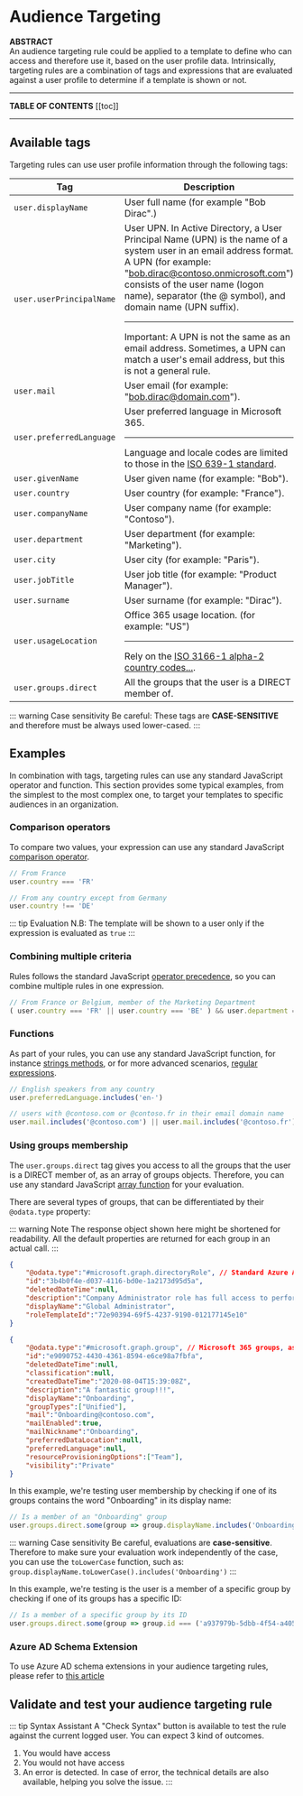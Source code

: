 # Audience Targeting

**ABSTRACT**  
An audience targeting rule could be applied to a template to define who can access and therefore use it, based on the user profile data. Intrinsically, targeting rules are a combination of tags and expressions that are evaluated against a user profile to determine if a template is shown or not.

---

**TABLE OF CONTENTS**
[[toc]]

---

## Available tags
Targeting rules can use user profile information through the following tags:

| Tag | Description |
|-----|-------------|
| `user.displayName` | User full name (for example "Bob Dirac".) |
| `user.userPrincipalName` | User UPN. In Active Directory, a User Principal Name (UPN) is the name of a system user in an email address format. A UPN (for example: "bob.dirac@contoso.onmicrosoft.com") consists of the user name (logon name), separator (the @ symbol), and domain name (UPN suffix). <hr>Important: A UPN is not the same as an email address. Sometimes, a UPN can match a user's email address, but this is not a general rule. | 
| `user.mail` | User email (for example: "bob.dirac@domain.com"). |
| `user.preferredLanguage` | User preferred language in Microsoft 365. <hr>Language and locale codes are limited to those in the [ISO 639-1 standard](https://en.wikipedia.org/wiki/ISO_639-1). |
| `user.givenName` | User given name (for example: "Bob"). |
| `user.country` | User country (for example: "France"). |
| `user.companyName` | User company name (for example: "Contoso"). |
| `user.department` | User department (for example: "Marketing"). |
| `user.city` | User city (for example: "Paris"). |
| `user.jobTitle` | User job title (for example: "Product Manager"). |
| `user.surname` | User surname (for example: "Dirac"). |
| `user.usageLocation` | Office 365 usage location. (for example: "US") <hr>Rely on the [ISO 3166-1 alpha-2 country codes...](https://en.wikipedia.org/wiki/ISO_3166-1_alpha-2). |
| `user.groups.direct` | All the groups that the user is a DIRECT member of. |

::: warning Case sensitivity
Be careful: These tags are **CASE-SENSITIVE** and therefore must be always used lower-cased. 
:::

## Examples
In combination with tags, targeting rules can use any standard JavaScript operator and function. This section provides some typical examples, from the simplest to the most complex one, to target your templates to specific audiences in an organization.

### Comparison operators
To compare two values, your expression can use any standard JavaScript [comparison operator](https://developer.mozilla.org/en-US/docs/Web/JavaScript/Guide/Expressions_and_Operators#comparison_operators).

```javascript
// From France
user.country === 'FR'
```
```javascript
// From any country except from Germany
user.country !== 'DE'
```

::: tip Evaluation
N.B: The template will be shown to a user only if the expression is evaluated as `true`
:::

### Combining multiple criteria
Rules follows the standard JavaScript [operator precedence](https://developer.mozilla.org/en-US/docs/Web/JavaScript/Reference/Operators/Operator_Precedence), so you can combine multiple rules in one expression.

```javascript
// From France or Belgium, member of the Marketing Department
( user.country === 'FR' || user.country === 'BE' ) && user.department === 'Marketing' 
```

### Functions
As part of your rules, you can use any standard JavaScript function, for instance [strings methods](https://developer.mozilla.org/en-US/docs/Web/JavaScript/Reference/Global_Objects/String#instance_methods), or for more advanced scenarios, [regular expressions](https://developer.mozilla.org/en-US/docs/Web/JavaScript/Guide/Regular_Expressions).

```javascript
// English speakers from any country
user.preferredLanguage.includes('en-')
```

```javascript
// users with @contoso.com or @contoso.fr in their email domain name
user.mail.includes('@contoso.com') || user.mail.includes('@contoso.fr')
```

### Using groups membership
The `user.groups.direct` tag gives you access to all the groups that the user is a DIRECT member of, as an array of groups objects. Therefore, you can use any standard JavaScript [array function](https://developer.mozilla.org/en-US/docs/Web/JavaScript/Reference/Global_Objects/Array#instance_methods) for your evaluation.

There are several types of groups, that can be differentiated by their `@odata.type` property:

::: warning Note
The response object shown here might be shortened for readability. All the default properties are returned for each group in an actual call.
:::

```json
{
    "@odata.type":"#microsoft.graph.directoryRole", // Standard Azure AD groups, such as the admin roles from your Microsoft 365 environment
    "id":"3b4b0f4e-d037-4116-bd0e-1a2173d95d5a",
    "deletedDateTime":null,
    "description":"Company Administrator role has full access to perform any operation in the company scope.",
    "displayName":"Global Administrator",
    "roleTemplateId":"72e90394-69f5-4237-9190-012177145e10"
}
```

```json
{
    "@odata.type":"#microsoft.graph.group", // Microsoft 365 groups, associated with a team or a SharePoint site.
    "id":"e9090752-4430-4361-8594-e6ce98a7fbfa",
    "deletedDateTime":null,
    "classification":null,
    "createdDateTime":"2020-08-04T15:39:08Z",
    "description":"A fantastic group!!!",
    "displayName":"Onboarding",
    "groupTypes":["Unified"],
    "mail":"Onboarding@contoso.com",
    "mailEnabled":true,
    "mailNickname":"Onboarding",
    "preferredDataLocation":null,
    "preferredLanguage":null,
    "resourceProvisioningOptions":["Team"],
    "visibility":"Private"
}
```

In this example, we're testing user membership by checking if one of its groups contains the word "Onboarding" in its display name:

```js
// Is a member of an "Onboarding" group
user.groups.direct.some(group => group.displayName.includes('Onboarding'))
```

::: warning Case sensitivity
Be careful, evaluations are **case-sensitive**. Therefore to make sure your evaluation work independently of the case, you can use the `toLowerCase` function, such as: `group.displayName.toLowerCase().includes('Onboarding')`
:::

In this example, we're testing is the user is a member of a specific group by checking if one of its groups has a specific ID:

```js
// Is a member of a specific group by its ID
user.groups.direct.some(group => group.id === ('a937979b-5dbb-4f54-a405-936046244b0b'))
```

### Azure AD Schema Extension
To use Azure AD schema extensions in your audience targeting rules, please refer to [this article](/nocode/ad-schema-extensions.md)

## Validate and test your audience targeting rule

::: tip Syntax Assistant
A "Check Syntax" button is available to test the rule against the current logged user. You can expect 3 kind of outcomes.
1. You would have access
2. You would not have access
3. An error is detected. In case of error, the technical details are also available, helping you solve the issue.
:::

